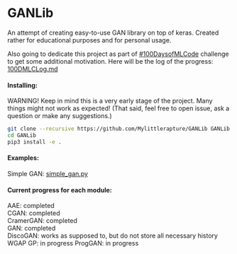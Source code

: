 # GANLib

An attempt of creating easy-to-use GAN library on top of keras. Created rather for educational purposes and for personal usage.


Also going to dedicate this project as part of [#100DaysofMLCode](https://github.com/llSourcell/100_Days_of_ML_Code) challenge to get some additional motivation. Here will be the log of the progress: [100DMLCLog.md](100DMLCLog.md)

#### Installing:
WARNING! Keep in mind this is a very early stage of the project. Many things might not work as expected! (That said, feel free to open issue, ask a question or make any suggestions.)
```sh
git clone --recursive https://github.com/Mylittlerapture/GANLib GANLib
cd GANLib
pip3 install -e .
```


#### Examples:
Simple GAN: [simple_gan.py](https://github.com/Mylittlerapture/GANLib/blob/master/examples/simple_gan.py)


#### Current progress for each module:
AAE: completed  
CGAN: completed  
CramerGAN: completed  
GAN: completed  
DiscoGAN: works as supposed to, but do not store all necessary history  
WGAP GP: in progress
ProgGAN: in progress 

